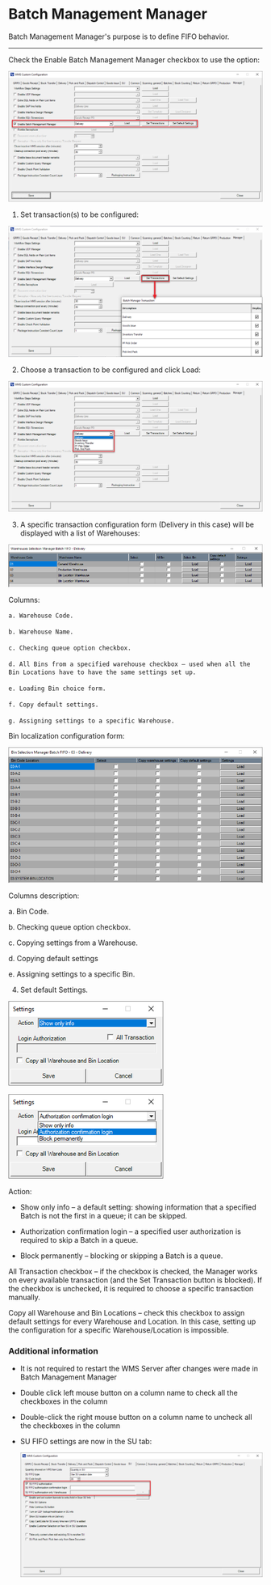 # Batch Management Manager

Batch Management Manager's purpose is to define FIFO behavior.

---

Check the Enable Batch Management Manager checkbox to use the option:

![Batch Maanagement Manager](./media/batch-management-manager.png)

1. Set transaction(s) to be configured:

  ![Set Transactions](./media/set-transactions.png)

2. Choose a transaction to be configured and click Load:

  ![Drop-down List](./media/drop-down-list.png)

3. A specific transaction configuration form (Delivery in this case) will be displayed with a list of Warehouses:

  ![Selection Management Batch](./media/selection-management-batch.png)

  Columns:

    a. Warehouse Code.

    b. Warehouse Name.

    c. Checking queue option checkbox.

    d. All Bins from a specified warehouse checkbox – used when all the Bin Locations have to have the same settings set up.

    e. Loading Bin choice form.

    f. Copy default settings.

    g. Assigning settings to a specific Warehouse.

Bin localization configuration form:

![Bin Selection](./media/bin-selection.png)

Columns description:

  a. Bin Code.

  b. Checking queue option checkbox.

  c. Copying settings from a Warehouse.

  d. Copying default settings

  e. Assigning settings to a specific Bin.

4. Set default Settings.

  ![Settings](./media/settings.png)

  ![Settings](./media/settings-2.png)

Action: 

  - Show only info – a default setting: showing information that a specified Batch is not the first in a queue; it can be skipped.

  - Authorization confirmation login – a specified user authorization is required to skip a Batch in a queue.

  - Block permanently –  blocking or skipping a Batch is a queue.

All Transaction checkbox – if the checkbox is checked, the Manager works on every available transaction (and the Set Transaction button is blocked). If the checkbox is unchecked, it is required to choose a specific transaction manually.

Copy all Warehouse and Bin Locations – check this checkbox to assign default settings for every Warehouse and Location. In this case, setting up the configuration for a specific Warehouse/Location is impossible.

### Additional information

- It is not required to restart the WMS Server after changes were made in Batch Management Manager

- Double click left mouse button on a column name to check all the checkboxes in the column

- Double-click the right mouse button on a column name to uncheck all the checkboxes in the column

- SU FIFO settings are now in the SU tab:

  ![SU FIFO](./media/SUFIFO.png)

  